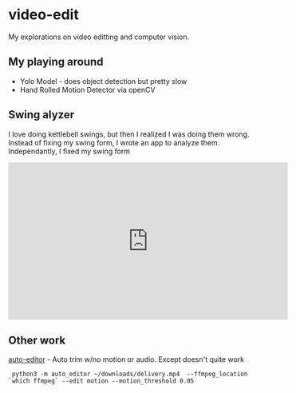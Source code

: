 # video-edit

My explorations on video editting and computer vision.

## My playing around

- Yolo Model - does object detection but pretty slow
- Hand Rolled Motion Detector via openCV

## Swing alyzer

I love doing kettlebell swings, but then I realized I was doing them wrong. Instead of fixing my swing form, I wrote an app to analyze them.  Independantly, I fixed my swing form

<iframe width="560" height="315" src="https://www.youtube.com/embed/BD6Sys1GIuU?si=sZLSI7t_8Rs1n1ie" title="YouTube video player" frameborder="0" allow="accelerometer; autoplay; clipboard-write; encrypted-media; gyroscope; picture-in-picture; web-share" referrerpolicy="strict-origin-when-cross-origin" allowfullscreen></iframe>


## Other work

[auto-editor](https://github.com/WyattBlue/auto-editor) - Auto trim w/no motion or audio. Except doesn't quite work

     python3 -m auto_editor ~/downloads/delivery.mp4  --ffmpeg_location `which ffmpeg` --edit motion --motion_threshold 0.05
